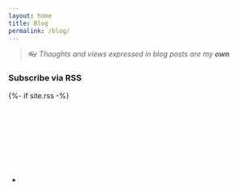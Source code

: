 ```yaml
---
layout: home
title: Blog
permalink: /blog/
---
```

> :eyeglasses: *Thoughts and views expressed in blog posts are my **own***

### Subscribe via RSS

{%- if site.rss -%}<div class="blog-rss"><ul><li><a href="{{ 'feed.xml' | relative_url }}"><svg class="svg-icon"><use xlink:href="{{ '/assets/minima-social-icons.svg#rss' | relative_url }}"></use></svg> <!--<span>{{ site.rss | escape }}</span></a></li>{%- endif -%}--></div>
